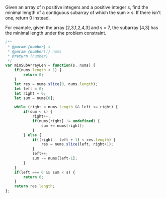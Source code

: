 Given an array of n positive integers and a positive integer s, find the minimal length of a contiguous subarray of which the sum ≥ s. If there isn't one, return 0 instead.

For example, given the array [2,3,1,2,4,3] and s = 7,
the subarray [4,3] has the minimal length under the problem constraint.

```js
/**
 * @param {number} s
 * @param {number[]} nums
 * @return {number}
 */
var minSubArrayLen = function(s, nums) {
    if(nums.length < 1) {
        return 0;
    }
    let res = nums.slice(0, nums.length);
    let left = 0;
    let right = 0;
    let sum = nums[0];

    while (right < nums.length && left <= right) {
        if(sum < s) {
            right++;
            if(nums[right] != undefined) {
                sum += nums[right];
            }
        } else {
            if((right - left + 1) < res.length) {
                res = nums.slice(left, right+1);
            }
            left++;
            sum -= nums[left-1];
        }
    }
    if(left === 0 && sum < s) {
        return 0;
    }
    return res.length;
};
```
